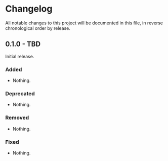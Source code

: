 # Changelog

All notable changes to this project will be documented in this file, in reverse chronological order by release.

## 0.1.0 - TBD

Initial release.

### Added

- Nothing.

### Deprecated

- Nothing.

### Removed

- Nothing.

### Fixed

- Nothing.
